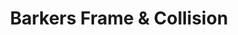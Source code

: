 ---
title: "Barkers Frame & Collision"
url: /springfield/barkers-frame-and-collision/
shop: car repair
---